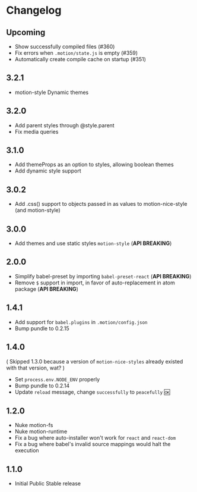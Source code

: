 # Changelog

## Upcoming

- Show successfully compiled files (#360)
- Fix errors when `.motion/state.js` is empty (#359)
- Automatically create compile cache on startup (#351)

## 3.2.1
 - motion-style Dynamic themes

## 3.2.0
 - Add parent styles through @style.parent
 - Fix media queries

## 3.1.0
 - Add themeProps as an option to styles, allowing boolean themes
 - Add dynamic style support

## 3.0.2
 - Add .css() support to objects passed in as values to motion-nice-style (and motion-style)

## 3.0.0

- Add themes and use static styles `motion-style` (**API BREAKING**)

## 2.0.0

- Simplify babel-preset by importing `babel-preset-react` (**API BREAKING**)
- Remove `$` support in import, in favor of auto-replacement in atom package (**API BREAKING**)

## 1.4.1

- Add support for `babel.plugins` in `.motion/config.json`
- Bump pundle to 0.2.15

## 1.4.0

( Skipped 1.3.0 because a version of `motion-nice-styles` already existed with that version, wat? )

- Set `process.env.NODE_ENV` properly
- Bump pundle to 0.2.14
- Update `reload` message, change `successfully` to `peacefully` :ok:

## 1.2.0

- Nuke motion-fs
- Nuke motion-runtime
- Fix a bug where auto-installer won't work for `react` and `react-dom`
- Fix a bug where babel's invalid source mappings would halt the execution

## 1.1.0

- Initial Public Stable release
